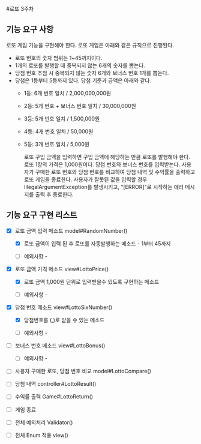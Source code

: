 #로또 3주차 

## 기능 요구 사항 
로또 게임 기능을 구현해야 한다. 로또 게임은 아래와 같은 규칙으로 진행된다.

- 로또 번호의 숫자 범위는 1~45까지이다.
- 1개의 로또를 발행할 때 중복되지 않는 6개의 숫자를 뽑는다. 
- 당첨 번호 추첨 시 중복되지 않는 숫자 6개와 보너스 번호 1개를 뽑는다.
- 당첨은 1등부터 5등까지 있다. 당첨 기준과 금액은 아래와 같다.
    - 1등: 6개 번호 일치 / 2,000,000,000원
    - 2등: 5개 번호 + 보너스 번호 일치 / 30,000,000원
    - 3등: 5개 번호 일치 / 1,500,000원
    - 4등: 4개 번호 일치 / 50,000원
    - 5등: 3개 번호 일치 / 5,000원
    
  
      로또 구입 금액을 입력하면 구입 금액에 해당하는 만큼 로또를 발행해야 한다.
      로또 1장의 가격은 1,000원이다.
      당첨 번호와 보너스 번호를 입력받는다.
      사용자가 구매한 로또 번호와 당첨 번호를 비교하여 당첨 내역 및 수익률을 출력하고 로또 게임을 종료한다.
      사용자가 잘못된 값을 입력할 경우 IllegalArgumentException를 발생시키고, "[ERROR]"로 시작하는 에러 메시지를 출력 후 종료한다.

## 기능 요구 구현 리스트

- [X] 로또 금액 입력 메소드 model#RandomNumber()
  - [X] 로또 금액이 입력 된 후 로또를 자동발행하는 메소드 - 1부터 45까지
  - [ ] 예외사항 -
  

- [X] 로또 금액 가격 메소드 view#LottoPrice()
  - [X] 로또 금액 1,000원 단위로 입력받을수 있도록 구현하는 메소드 
  - [ ] 예외사항 - 


- [X] 당첨 번호 메소드 view#LottoSixNumber()
  - [X] 당첨번호를 (,)로 받을 수 있는 메소드
  - [ ] 예외사항 - 


- [ ] 보너스 번호 메소드 view#LottoBonus()
  - [ ] 예외사항 - 


- [ ] 사용자 구매한 로또, 당첨 번호 비교 model#LottoCompare()
- [ ] 당첨 내역  controller#LottoResult()
- [ ] 수익률 출력 Game#LottoReturn()
- [ ] 게임 종료  


- [ ] 전체 예외처리 Validator()
- [ ] 전체 Enum 적용 view()